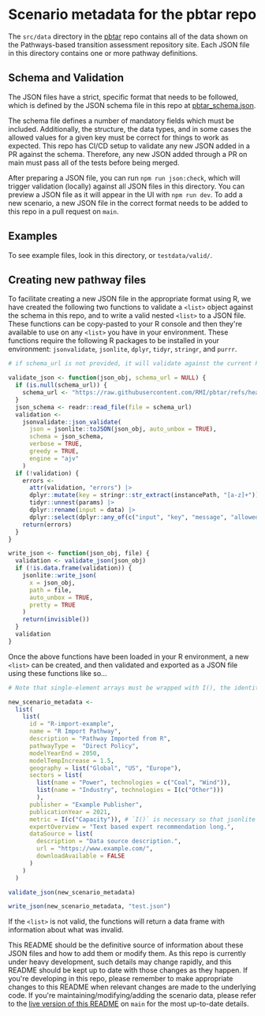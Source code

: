 # Scenario metadata for the pbtar repo

The `src/data` directory in the [pbtar](https://github.com/RMI/pbtar) repo contains all of the data shown on the Pathways-based transition assessment repository site.
Each JSON file in this directory contains one or more pathway definitions.

## Schema and Validation

The JSON files have a strict, specific format that needs to be followed, which is defined by the JSON schema file in this repo at [pbtar_schema.json](https://github.com/RMI/pbtar/blob/main/src/schema/schema.json).

The schema file defines a number of mandatory fields which must be included.
Additionally, the structure, the data types, and in some cases the allowed values for a given key must be correct for things to work as expected.
This repo has CI/CD setup to validate any new JSON added in a PR against the schema.
Therefore, any new JSON added through a PR on main must pass all of the tests before being merged.

After preparing a JSON file, you can run `npm run json:check`, which will trigger validation (locally) against all JSON files in this directory.
You can preview a JSON file as it will appear in the UI with `npm run dev`.
To add a new scenario, a new JSON file in the correct format needs to be added to this repo in a pull request on `main`.

## Examples

To see example files, look in this directory, or `testdata/valid/`.

## Creating new pathway files

To facilitate creating a new JSON file in the appropriate format using R, we have created the following two functions to validate a `<list>` object against the schema in this repo, and to write a valid nested `<list>` to a JSON file.
These functions can be copy-pasted to your R console and then they're available to use on any `<list>` you have in your environment.
These functions require the following R packages to be installed in your environment: `jsonvalidate`, `jsonlite`, `dplyr`, `tidyr`, `stringr`, and `purrr`.

```r
# if schema_url is not provided, it will validate against the current PROD schema.

validate_json <- function(json_obj, schema_url = NULL) {
  if (is.null(schema_url)) {
    schema_url <- "https://raw.githubusercontent.com/RMI/pbtar/refs/heads/main/pbtar_schema.json"
  }
  json_schema <- readr::read_file(file = schema_url)
  validation <-
    jsonvalidate::json_validate(
      json = jsonlite::toJSON(json_obj, auto_unbox = TRUE),
      schema = json_schema,
      verbose = TRUE,
      greedy = TRUE,
      engine = "ajv"
    )
  if (!validation) {
    errors <-
      attr(validation, "errors") |>
      dplyr::mutate(key = stringr::str_extract(instancePath, "[a-z]+")) |>
      tidyr::unnest(params) |>
      dplyr::rename(input = data) |>
      dplyr::select(dplyr::any_of(c("input", "key", "message", "allowedValues")))
    return(errors)
  }
}

write_json <- function(json_obj, file) {
  validation <- validate_json(json_obj)
  if (!is.data.frame(validation)) {
    jsonlite::write_json(
      x = json_obj,
      path = file,
      auto_unbox = TRUE,
      pretty = TRUE
    )
    return(invisible())
  }
  validation
}
```

Once the above functions have been loaded in your R environment, a new `<list>` can be created, and then validated and exported as a JSON file using these functions like so...

```r
# Note that single-element arrays must be wrapped with I(), the identity function, to ensure that `jsonlite` processes them as arrays, rather than length-1 vectors (everything is a vector in R).

new_scenario_metadata <-
  list(
    list(
      id = "R-import-example",
      name = "R Import Pathway",
      description = "Pathway Imported from R",
      pathwayType =  "Direct Policy",
      modelYearEnd = 2050,
      modelTempIncrease = 1.5,
      geography = list("Global", "US", "Europe"),
      sectors = list(
        list(name = "Power", technologies = c("Coal", "Wind")),
        list(name = "Industry", technologies = I(c("Other")))
        ),
      publisher = "Example Publisher",
      publicationYear = 2021,
      metric = I(c("Capacity")), # `I()` is necessary so that jsonlite parses it as a length 1 array
      expertOverview = "Text based expert recommendation long.",
      dataSource = list(
        description = "Data source description.",
        url = "https://www.example.com/",
        downloadAvailable = FALSE
      )
    )
  )

validate_json(new_scenario_metadata)

write_json(new_scenario_metadata, "test.json")
```

If the `<list>` is not valid, the functions will return a data frame with information about what was invalid.

This README should be the definitive source of information about these JSON files and how to add them or modify them.
As this repo is currently under heavy development, such details may change rapidly, and this README should be kept up to date with those changes as they happen.
If you're developing in this repo, please remember to make appropriate changes to this README when relevant changes are made to the underlying code.
If you're maintaining/modifying/adding the scenario data, please refer to the [live version of this README](https://github.com/RMI/pbtar/blob/main/src/data/README.md) on `main` for the most up-to-date details.
